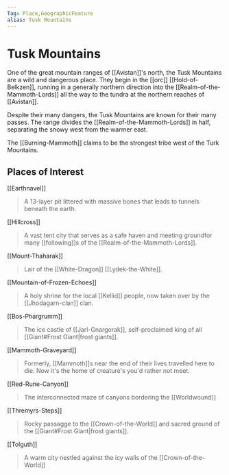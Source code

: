 ```yaml
---
Tag: Place,GeographicFeature
alias: Tusk Mountains
---
```

# Tusk Mountains
One of the great mountain ranges of [[Avistan]]'s north, the Tusk Mountains are a wild and dangerous place. They begin in the [[orc]] [[Hold-of-Belkzen]], running in a generally northern direction into the [[Realm-of-the-Mammoth-Lords]] all the way to the tundra at the northern reaches of [[Avistan]]. 

Despite their many dangers, the Tusk Mountains are known for their many passes. The range divides the [[Realm-of-the-Mammoth-Lords]] in half, separating the snowy west from the warmer east. 

The [[Burning-Mammoth]] claims to be the strongest tribe west of the Turk Mountains.

## Places of Interest
[[Earthnavel]]
> A 13-layer pit littered with massive bones that leads to tunnels beneath the earth.

[[Hillcross]]
> A vast tent city that serves as a safe haven and meeting groundfor many [[following]]s of the [[Realm-of-the-Mammoth-Lords]].

[[Mount-Thaharak]]
> Lair of the [[White-Dragon]] [[Lydek-the-White]].

[[Mountain-of-Frozen-Echoes]]
> A holy shrine for the local [[Kellid]] people, now taken over by the [[Jhodagarn-clan]] clan.

[[Bos-Phargrumm]]
>The ice castle of [[Jarl-Gnargorak]], self-proclaimed king of all [[Giant#Frost Giant|frost giants]].

[[Mammoth-Graveyard]]
> Formerly, [[Mammoth]]s near the end of their lives travelled here to die. Now it's the home of creature's you'd rather not meet.

[[Red-Rune-Canyon]]
> The interconnected maze of canyons bordering the [[Worldwound]]

[[Thremyrs-Steps]]
> Rocky passagge to the [[Crown-of-the-World]] and sacred ground of the [[Giant#Frost Giant|frost giants]].

[[Tolguth]]
>A warm city nestled against the icy walls of the [[Crown-of-the-World]]
